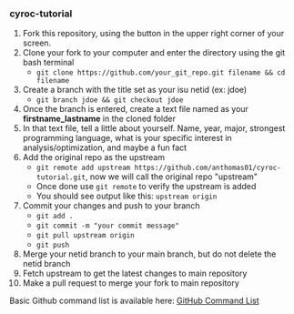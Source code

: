 ### cyroc-tutorial

1. Fork this repository, using the button in the upper right corner of your screen.
2. Clone your fork to your computer and enter the directory using the git bash terminal
    - `git clone https://github.com/your_git_repo.git filename && cd filename`
4. Create a branch with the title set as your isu netid (ex: jdoe)
    - `git branch jdoe && git checkout jdoe`
6. Once the branch is entered, create a text file named as your **firstname_lastname** in the cloned folder
8. In that text file, tell a little about yourself. Name, year, major, strongest programming language, what is your specific interest in analysis/optimization, and maybe a fun fact
9. Add the original repo as the upstream 
    - `git remote add upstream https://github.com/anthomas01/cyroc-tutorial.git`, now we will call the original repo "upstream"
    - Once done use `git remote` to verify the upstream is added
    - You should see output like this:  `upstream origin`
11. Commit your changes and push to your branch
    - `git add .`
    - `git commit -m "your commit message"`
    - `git pull upstream origin`
    - `git push`
12. Merge your netid branch to your main branch, but do not delete the netid branch
12. Fetch upstream to get the latest changes to main repository
13. Make a pull request to merge your fork to main repository

Basic Github command list is available here: [GitHub Command List](https://github.com/anthomas01/notes/blob/master/README.md#basic-commands)
